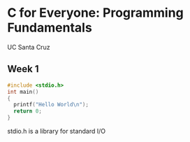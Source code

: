 # C for Everyone: Programming Fundamentals
UC Santa Cruz

## Week 1

```C
#include <stdio.h>
int main()
{
  printf("Hello World\n");
  return 0;
}  
```
stdio.h is a library for standard I/O

